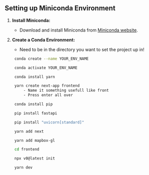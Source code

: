 

## Setting up Miniconda Environment

1. **Install Miniconda:**
   - Download and install Miniconda from [Miniconda website](https://docs.conda.io/en/latest/miniconda.html).

2. **Create a Conda Environment:**
   - Need to be in the directory you want to set the project up in!

   ```bash
    conda create --name YOUR_ENV_NAME

    conda activate YOUR_ENV_NAME

    conda install yarn

    yarn create next-app frontend
        - Name it something usefull like front    
        - Press enter all over

    conda install pip

    pip install fastapi

    pip install "uvicorn[standard]"

    yarn add next

    yarn add mapbox-gl

    cd frontend

    npx v0@latest init  

    yarn dev
